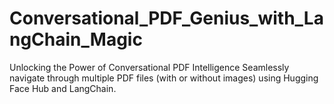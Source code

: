 # Conversational_PDF_Genius_with_LangChain_Magic
Unlocking the Power of Conversational PDF Intelligence Seamlessly navigate through multiple PDF files (with or without images) using Hugging Face Hub and LangChain.
